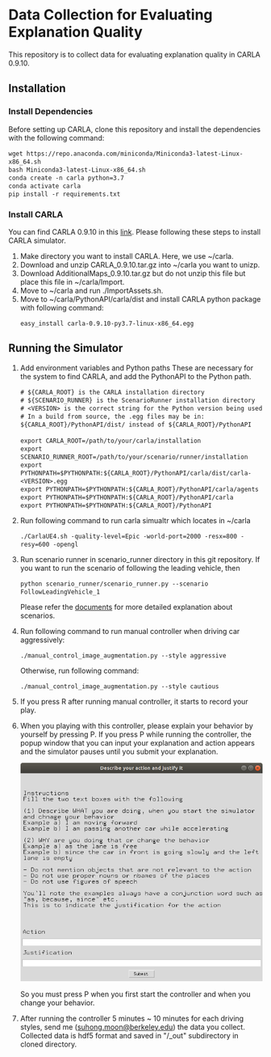 # Data Collection for Evaluating Explanation Quality
This repository is to collect data for evaluating explanation quality in CARLA 0.9.10. 
## Installation
### Install Dependencies
Before setting up CARLA, clone this repository and install the dependencies with the following command:
```
wget https://repo.anaconda.com/miniconda/Miniconda3-latest-Linux-x86_64.sh
bash Miniconda3-latest-Linux-x86_64.sh
conda create -n carla python=3.7
conda activate carla
pip install -r requirements.txt
```
### Install CARLA
You can find CARLA 0.9.10 in this [link](https://github.com/carla-simulator/carla/releases/tag/0.9.10). Please following these steps to install CARLA simulator.
1. Make directory you want to install CARLA. Here, we use ~/carla.
2. Download and unzip CARLA_0.9.10.tar.gz into ~/carla you want to unizp.
3. Download AdditionalMaps_0.9.10.tar.gz but do not unzip this file but place this file in ~/carla/Import.
4. Move to ~/carla and run ./ImportAssets.sh. 
5. Move to ~/carla/PythonAPI/carla/dist and install CARLA python package with following command:
    ```
    easy_install carla-0.9.10-py3.7-linux-x86_64.egg
    ```
## Running the Simulator
1. Add environment variables and Python paths These are necessary for the system to find CARLA, and add the PythonAPI to the Python path.
    ```
    # ${CARLA_ROOT} is the CARLA installation directory
    # ${SCENARIO_RUNNER} is the ScenarioRunner installation directory
    # <VERSION> is the correct string for the Python version being used
    # In a build from source, the .egg files may be in: ${CARLA_ROOT}/PythonAPI/dist/ instead of ${CARLA_ROOT}/PythonAPI
    
    export CARLA_ROOT=/path/to/your/carla/installation
    export SCENARIO_RUNNER_ROOT=/path/to/your/scenario/runner/installation
    export PYTHONPATH=$PYTHONPATH:${CARLA_ROOT}/PythonAPI/carla/dist/carla-<VERSION>.egg
    export PYTHONPATH=$PYTHONPATH:${CARLA_ROOT}/PythonAPI/carla/agents
    export PYTHONPATH=$PYTHONPATH:${CARLA_ROOT}/PythonAPI/carla
    export PYTHONPATH=$PYTHONPATH:${CARLA_ROOT}/PythonAPI
    ```
1. Run following command to run carla simualtr which locates in ~/carla
    ```
    ./CarlaUE4.sh -quality-level=Epic -world-port=2000 -resx=800 -resy=600 -opengl
    ```
2. Run scenario runner in scenario_runner directory in this git repository. If you want to run the scenario of following the leading vehicle, then
    ```
    python scenario_runner/scenario_runner.py --scenario FollowLeadingVehicle_1
    ```
    Please refer the [documents](https://github.com/SuhongMoon/scenario_runner/blob/8ae1fb905c296456e949de42c6978b5014f18538/Docs/list_of_scenarios.md) for more detailed explanation about scenarios.
3. Run following command to run manual controller when driving car aggressively:
    ```
    ./manual_control_image_augmentation.py --style aggressive 
    ```
    Otherwise, run following command:
    ```
    ./manual_control_image_augmentation.py --style cautious
    ```
    
4. If you press R after running manual controller, it starts to record your play. 
5. When you playing with this controller, please explain your behavior by yourself by pressing P. If you press P while running the controller, the popup window that you can input your explanation and action appears and the simulator pauses until you submit your explanation.

    ![Screenshot](./assets/annotation_screenshot.png)

    So you must press P when you first start the controller and when you change your behavior.

6. After running the controller 5 minutes ~ 10 minutes for each driving styles, send me (suhong.moon@berkeley.edu) the data you collect. Collected data is hdf5 format and saved in "/_out" subdirectory in cloned directory.